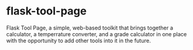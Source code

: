 # flask-tool-page
Flask Tool Page, a simple, web-based toolkit that brings together a calculator, a temperrature converter, and a grade calculator in one place with the opportunity to add other tools into it in the future.

